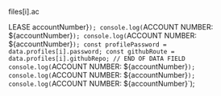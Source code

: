 files[i].ac


LEASE
accountNumber}`);
        console.log(`ACCOUNT NUMBER: ${accountNumber}`);
        console.log(`ACCOUNT NUMBER: ${accountNumber}`);
        const profilePassword = data.profiles[i].password;
        const githubRoute = data.profiles[i].githubRepo;
        // END OF DATA FIELD
        console.log(`ACCOUNT NUMBER: ${accountNumber}`);
        console.log(`ACCOUNT NUMBER: ${accountNumber}`);
        console.log(`ACCOUNT NUMBER: ${accountNumber}`);
